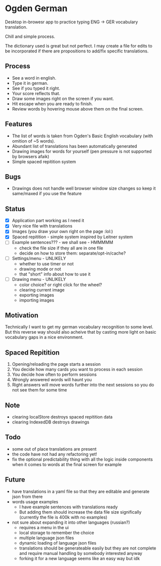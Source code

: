 # Ogden German

Desktop in-browesr app to practice typing ENG -> GER vocabulary translation.

Chill and simple process.

The dictionary used is great but not perfect.
I may create a file for edits to be incorporated if there are propositions to add/fix specific translations.

## Process

- See a word in english.
- Type it in german.
- See if you typed it right.
- Your score reflects that.
- Draw some images right on the screen if you want.
- Hit escape when you are ready to finish.
- Review words by hovering mouse above them on the final screen.

## Features

- The list of words is taken from Ogden's Basic English vocabulary (with omition of ~5 words).
- Abundant list of translations has been automatically generated
- Drawing images for words for yourself (pen pressure is not supported by browsers afaik)
- Simple spaced repitition system

## Bugs

- Drawings does not handle well browser window size changes so keep it same/maxed if you use the feature

## Status

- [X] Application part working as I need it
- [X] Very nice file with translations
- [X] Images (you draw your own right on the page :lol:)
- [X] Spaced repitition - simple system inspired by Leitner system
- [ ] Example sentences??? - we shall see - HMMMMM
  * check the file size if they all are in one file
  * decide on how to store them: separate/opt-in/cache?
- [ ] Settings/menu - UNLIKELY
  * whether to use timer or not
  * drawing mode or not
  * that "short" info about how to use it
- [ ] Drawing menu - UNLIKELY
  * color choice? or right click for the wheel?
  * clearing current image
  * exporting images
  * importing images

## Motivation

Technically I want to get my german vocabulary recognition to some level.
But this reverse way should also acheive that by casting more light on basic vocabulary gaps in a nice environment.

## Spaced Repitition

1. Opening/reloading the page starts a session
1. You decide how many cards you want to process in each session
1. You decide how often to perform sessions
1. Wrongly answered words will haunt you
1. Right answers will move words further into the next sessions so you do not see them for some time

## Note

- clearing localStore destroys spaced repitition data
- clearing IndexedDB destroys drawings

## Todo

- some out of place translations are present
- the code have not had any refactoring yet!
- fix the optional predictability thing with all the logic inside components when it comes to words at the final screen for example

## Future

- have translations in a yaml file so that they are editable and generate json from there
- words usage examples
  * I have example sentences with translations ready
  * But adding them should increase the data file size significally (currently the file is 400k with no examples)
- not sure about expanding it into other languages (russian?)
  * requires a menu in the ui
  * local storage to remember the choice
  * multiple language json files
  * dynamic loading of language json files
  * translations should be generateable easily but they
    are not complete and require manual handling by somebody interested anyway
  * forking it for a new language seems like an easy way but idk
